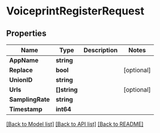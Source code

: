 # VoiceprintRegisterRequest

## Properties
Name | Type | Description | Notes
------------ | ------------- | ------------- | -------------
**AppName** | **string** |  | 
**Replace** | **bool** |  | [optional] 
**UnionID** | **string** |  | 
**Urls** | **[]string** |  | [optional] 
**SamplingRate** | **string** |  | 
**Timestamp** | **int64** |  | 

[[Back to Model list]](../README.md#documentation-for-models) [[Back to API list]](../README.md#documentation-for-api-endpoints) [[Back to README]](../README.md)


